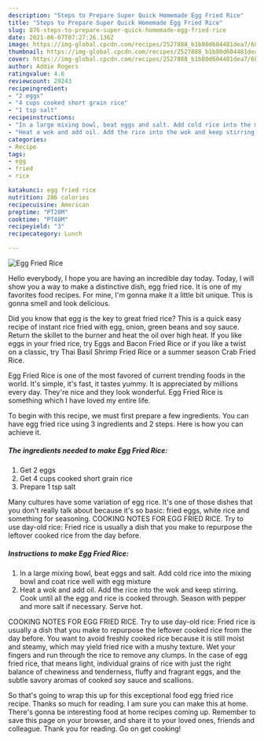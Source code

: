 ```yaml
---
description: "Steps to Prepare Super Quick Homemade Egg Fried Rice"
title: "Steps to Prepare Super Quick Homemade Egg Fried Rice"
slug: 876-steps-to-prepare-super-quick-homemade-egg-fried-rice
date: 2021-06-07T07:27:26.136Z
image: https://img-global.cpcdn.com/recipes/2527888_b1b80d604481dea7/680x482cq70/egg-fried-rice-recipe-main-photo.jpg
thumbnail: https://img-global.cpcdn.com/recipes/2527888_b1b80d604481dea7/680x482cq70/egg-fried-rice-recipe-main-photo.jpg
cover: https://img-global.cpcdn.com/recipes/2527888_b1b80d604481dea7/680x482cq70/egg-fried-rice-recipe-main-photo.jpg
author: Addie Rogers
ratingvalue: 4.6
reviewcount: 29243
recipeingredient:
- "2 eggs"
- "4 cups cooked short grain rice"
- "1 tsp salt"
recipeinstructions:
- "In a large mixing bowl, beat eggs and salt. Add cold rice into the mixing bowl and coat rice well with egg mixture"
- "Heat a wok and add oil. Add the rice into the wok and keep stirring. Cook until all the egg and rice is cooked through. Season with pepper and more salt if necessary. Serve hot."
categories:
- Recipe
tags:
- egg
- fried
- rice

katakunci: egg fried rice 
nutrition: 286 calories
recipecuisine: American
preptime: "PT20M"
cooktime: "PT48M"
recipeyield: "3"
recipecategory: Lunch

---
```



![Egg Fried Rice](https://img-global.cpcdn.com/recipes/2527888_b1b80d604481dea7/680x482cq70/egg-fried-rice-recipe-main-photo.jpg)

Hello everybody, I hope you are having an incredible day today. Today, I will show you a way to make a distinctive dish, egg fried rice. It is one of my favorites food recipes. For mine, I'm gonna make it a little bit unique. This is gonna smell and look delicious.

Did you know that egg is the key to great fried rice? This is a quick easy recipe of instant rice fried with egg, onion, green beans and soy sauce. Return the skillet to the burner and heat the oil over high heat. If you like eggs in your fried rice, try Eggs and Bacon Fried Rice or if you like a twist on a classic, try Thai Basil Shrimp Fried Rice or a summer season Crab Fried Rice.

Egg Fried Rice is one of the most favored of current trending foods in the world. It's simple, it's fast, it tastes yummy. It is appreciated by millions every day. They're nice and they look wonderful. Egg Fried Rice is something which I have loved my entire life.


To begin with this recipe, we must first prepare a few ingredients. You can have egg fried rice using 3 ingredients and 2 steps. Here is how you can achieve it.

<!--inarticleads1-->

##### The ingredients needed to make Egg Fried Rice:

1. Get 2 eggs
1. Get 4 cups cooked short grain rice
1. Prepare 1 tsp salt


Many cultures have some variation of egg rice. It&#39;s one of those dishes that you don&#39;t really talk about because it&#39;s so basic: fried eggs, white rice and something for seasoning. COOKING NOTES FOR EGG FRIED RICE. Try to use day-old rice: Fried rice is usually a dish that you make to repurpose the leftover cooked rice from the day before. 

<!--inarticleads2-->

##### Instructions to make Egg Fried Rice:

1. In a large mixing bowl, beat eggs and salt. Add cold rice into the mixing bowl and coat rice well with egg mixture
1. Heat a wok and add oil. Add the rice into the wok and keep stirring. Cook until all the egg and rice is cooked through. Season with pepper and more salt if necessary. Serve hot.


COOKING NOTES FOR EGG FRIED RICE. Try to use day-old rice: Fried rice is usually a dish that you make to repurpose the leftover cooked rice from the day before. You want to avoid freshly cooked rice because it is still moist and steamy, which may yield fried rice with a mushy texture. Wet your fingers and run through the rice to remove any clumps. In the case of egg fried rice, that means light, individual grains of rice with just the right balance of chewiness and tenderness, fluffy and fragrant eggs, and the subtle savory aromas of cooked soy sauce and scallions. 

So that's going to wrap this up for this exceptional food egg fried rice recipe. Thanks so much for reading. I am sure you can make this at home. There's gonna be interesting food at home recipes coming up. Remember to save this page on your browser, and share it to your loved ones, friends and colleague. Thank you for reading. Go on get cooking!
